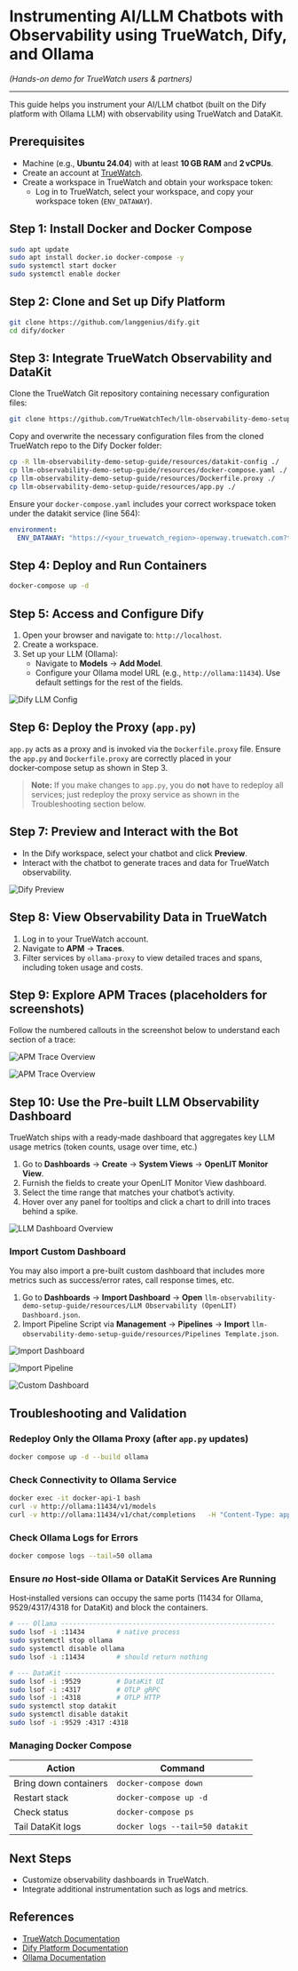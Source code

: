 # Instrumenting AI/LLM Chatbots with Observability using TrueWatch, Dify, and Ollama
*(Hands-on demo for TrueWatch users & partners)*

---

This guide helps you instrument your AI/LLM chatbot (built on the Dify platform with Ollama LLM) with observability using TrueWatch and DataKit.

## Prerequisites

- Machine (e.g., **Ubuntu 24.04**) with at least **10 GB RAM** and **2 vCPUs**.  
- Create an account at [TrueWatch](https://id1-auth.truewatch.com/businessRegister).  
- Create a workspace in TrueWatch and obtain your workspace token:  
  - Log in to TrueWatch, select your workspace, and copy your workspace token (`ENV_DATAWAY`).

## Step 1: Install Docker and Docker Compose

```bash
sudo apt update
sudo apt install docker.io docker-compose -y
sudo systemctl start docker
sudo systemctl enable docker
```

## Step 2: Clone and Set up Dify Platform

```bash
git clone https://github.com/langgenius/dify.git
cd dify/docker
```

## Step 3: Integrate TrueWatch Observability and DataKit

Clone the TrueWatch Git repository containing necessary configuration files:

```bash
git clone https://github.com/TrueWatchTech/llm-observability-demo-setup-guide.git
```

Copy and overwrite the necessary configuration files from the cloned TrueWatch repo to the Dify Docker folder:

```bash
cp -R llm-observability-demo-setup-guide/resources/datakit-config ./
cp llm-observability-demo-setup-guide/resources/docker-compose.yaml ./
cp llm-observability-demo-setup-guide/resources/Dockerfile.proxy ./
cp llm-observability-demo-setup-guide/resources/app.py ./
```

Ensure your `docker-compose.yaml` includes your correct workspace token under the datakit service (line 564):

```yaml
environment:
  ENV_DATAWAY: "https://<your_truewatch_region>-openway.truewatch.com?token=<your_workspace_token>"
```

## Step 4: Deploy and Run Containers

```bash
docker-compose up -d
```

## Step 5: Access and Configure Dify

1. Open your browser and navigate to: `http://localhost`.  
2. Create a workspace.
3. Set up your LLM (Ollama):  
   - Navigate to **Models** → **Add Model**.  
   - Configure your Ollama model URL (e.g., `http://ollama:11434`). Use default settings for the rest of the fields.

![Dify LLM Config](./images/5.png)

## Step 6: Deploy the Proxy (`app.py`)

`app.py` acts as a proxy and is invoked via the `Dockerfile.proxy` file. Ensure the `app.py` and `Dockerfile.proxy` are correctly placed in your docker‑compose setup as shown in Step 3.

> **Note:** If you make changes to `app.py`, you do **not** have to redeploy all services; just redeploy the proxy service as shown in the Troubleshooting section below.

## Step 7: Preview and Interact with the Bot

- In the Dify workspace, select your chatbot and click **Preview**.  
- Interact with the chatbot to generate traces and data for TrueWatch observability.

![Dify Preview](./images/6.png)

## Step 8: View Observability Data in TrueWatch

1. Log in to your TrueWatch account.  
2. Navigate to **APM** → **Traces**.  
3. Filter services by `ollama-proxy` to view detailed traces and spans, including token usage and costs.

## Step 9: Explore APM Traces (placeholders for screenshots)

Follow the numbered callouts in the screenshot below to understand each section of a trace:

![APM Trace Overview](./images/1.png)

![APM Trace Overview](./images/2.png)

## Step 10: Use the Pre‑built LLM Observability Dashboard

TrueWatch ships with a ready‑made dashboard that aggregates key LLM usage metrics (token counts, usage over time, etc.)

1. Go to **Dashboards** → **Create** → **System Views** → **OpenLIT Monitor View**.
2. Furnish the fields to create your OpenLIT Monitor View dashboard.  
2. Select the time range that matches your chatbot’s activity.  
3. Hover over any panel for tooltips and click a chart to drill into traces behind a spike.

![LLM Dashboard Overview](./images/3.png)

### Import Custom Dashboard

You may also import a pre-built custom dashboard that includes more metrics such as success/error rates, call response times, etc.

1. Go to **Dashboards** → **Import Dashboard** → **Open** ``` llm-observability-demo-setup-guide/resources/LLM Observability (OpenLIT) Dashboard.json ```.
2. Import Pipeline Script via **Management** → **Pipelines** → **Import** ``` llm-observability-demo-setup-guide/resources/Pipelines Template.json ```.

![Import Dashboard](./images/7.png)

![Import Pipeline](./images/8.png)

![Custom Dashboard](./images/4.png)

## Troubleshooting and Validation

### Redeploy Only the Ollama Proxy (after `app.py` updates)

```bash
docker compose up -d --build ollama
```

### Check Connectivity to Ollama Service

```bash
docker exec -it docker-api-1 bash
curl -v http://ollama:11434/v1/models
curl -v http://ollama:11434/v1/chat/completions   -H "Content-Type: application/json"   -d '{"model":"llama3","messages":[{"role":"user","content":"ping"}]}'
```

### Check Ollama Logs for Errors

```bash
docker compose logs --tail=50 ollama
```

### Ensure *no* Host‑side Ollama or DataKit Services Are Running

Host‑installed versions can occupy the same ports (11434 for Ollama, 9529/4317/4318 for DataKit) and block the containers.

```bash
# --- Ollama ------------------------------------------------------
sudo lsof -i :11434        # native process
sudo systemctl stop ollama
sudo systemctl disable ollama
sudo lsof -i :11434        # should return nothing

# --- DataKit -----------------------------------------------------
sudo lsof -i :9529         # DataKit UI
sudo lsof -i :4317         # OTLP gRPC
sudo lsof -i :4318         # OTLP HTTP
sudo systemctl stop datakit
sudo systemctl disable datakit
sudo lsof -i :9529 :4317 :4318
```

### Managing Docker Compose

| Action               | Command                        |
|----------------------|--------------------------------|
| Bring down containers| `docker-compose down`          |
| Restart stack        | `docker-compose up -d`         |
| Check status         | `docker-compose ps`            |
| Tail DataKit logs    | `docker logs --tail=50 datakit` |

## Next Steps

- Customize observability dashboards in TrueWatch.  
- Integrate additional instrumentation such as logs and metrics.

## References

- [TrueWatch Documentation](https://docs.truewatch.com)  
- [Dify Platform Documentation](https://docs.dify.ai)  
- [Ollama Documentation](https://github.com/ollama/ollama)
